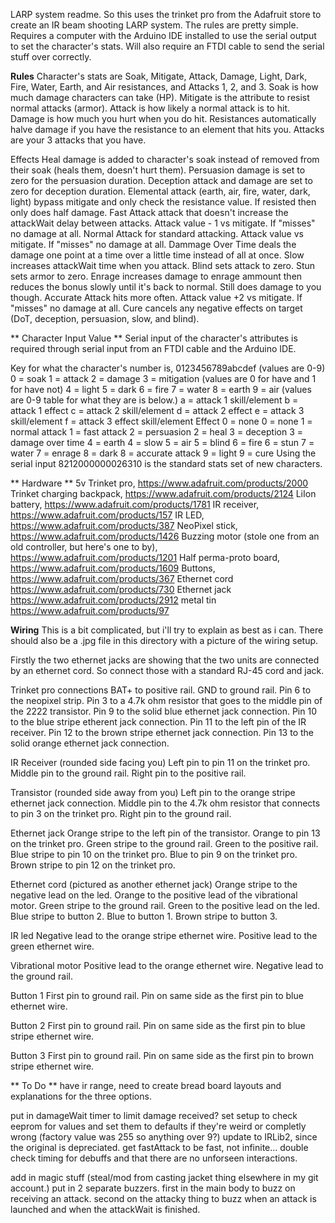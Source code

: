 LARP system readme.
So this uses the trinket pro from the Adafruit store to create an IR beam shooting LARP system.
The rules are pretty simple.
Requires a computer with the Arduino IDE installed to use the serial output to set the character's stats.
Will also require an FTDI cable to send the serial stuff over correctly.

**Rules**
Character's stats are Soak, Mitigate, Attack, Damage, Light, Dark, Fire, Water, Earth, and Air resistances, and Attacks 1, 2, and 3.
Soak is how much damage characters can take (HP).
Mitigate is the attribute to resist normal attacks (armor).
Attack is how likely a normal attack is to hit.
Damage is how much you hurt when you do hit.
Resistances automatically halve damage if you have the resistance to an element that hits you.
Attacks are your 3 attacks that you have.

Effects
Heal damage is added to character's soak instead of removed from their soak (heals them, doesn't hurt them).
Persuasion damage is set to zero for the persuasion duration.
Deception attack and damage are set to zero for deception duration.
Elemental attack (earth, air, fire, water, dark, light) bypass mitigate and only check the resistance value.  If resisted then only does half damage.
Fast Attack attack that doesn't increase the attackWait delay between attacks.  Attack value - 1 vs mitigate.  If "misses" no damage at all.
Normal Attack for standard attacking.  Attack value vs mitigate.  If "misses" no damage at all.
Dammage Over Time deals the damage one point at a time over a little time instead of all at once.
Slow increases attackWait time when you attack.
Blind sets attack to zero.
Stun sets armor to zero.
Enrage increases damage to enrage ammount then reduces the bonus slowly until it's back to normal.  Still does damage to you though.
Accurate Attack hits more often.  Attack value +2 vs mitigate.  If "misses" no damage at all.
Cure cancels any negative effects on target (DoT, deception, persuasion, slow, and blind).

** Character Input Value **
Serial input of the character's attributes is required through serial input from an FTDI cable and the Arduino IDE.

Key for what the character's number is, 0123456789abcdef
(values are 0-9)
0 = soak
1 = attack
2 = damage
3 = mitigation
(values are 0 for have and 1 for have not)
4 = light
5 = dark
6 = fire
7 = water
8 = earth
9 = air
(values are 0-9 table for what they are is below.)
a = attack 1 skill/element
b = attack 1 effect
c = attack 2 skill/element
d = attack 2 effect
e = attack 3 skill/element
f = attack 3 effect
skill/element         Effect
0 = none              0 = none
1 = normal attack     1 = fast attack
2 = persuasion        2 = heal
3 = deception         3 = damage over time
4 = earth             4 = slow
5 = air               5 = blind
6 = fire              6 = stun
7 = water             7 = enrage
8 = dark              8 = accurate attack
9 = light             9 = cure
Using the serial input 8212000000026310 is the standard stats set of new characters.

** Hardware **
5v Trinket pro,
https://www.adafruit.com/products/2000
Trinket charging backpack,
https://www.adafruit.com/products/2124
LiIon battery,
https://www.adafruit.com/products/1781
IR receiver,
https://www.adafruit.com/products/157
IR LED,
https://www.adafruit.com/products/387
NeoPixel stick,
https://www.adafruit.com/products/1426
Buzzing motor (stole one from an old controller, but here's one to by),
https://www.adafruit.com/products/1201
Half perma-proto board,
https://www.adafruit.com/products/1609
Buttons,
https://www.adafruit.com/products/367
Ethernet cord
https://www.adafruit.com/products/730
Ethernet jack
https://www.adafruit.com/products/2912
metal tin
https://www.adafruit.com/products/97

**Wiring**
This is a bit complicated, but i'll try to explain as best as i can.
There should also be a .jpg file in this directory with a picture of the wiring setup.

Firstly the two ethernet jacks are showing that the two units are connected by an ethernet cord.
So connect those with a standard RJ-45 cord and jack.

Trinket pro connections
BAT+ to positive rail.
GND to ground rail.
Pin 6 to the neopixel strip.
Pin 3 to a 4.7k ohm resistor that goes to the middle pin of the 2222 transistor.
Pin 9 to the solid blue ethernet jack connection.
Pin 10 to the blue stripe etherent jack connection.
Pin 11 to the left pin of the IR receiver.
Pin 12 to the brown stripe ethernet jack connection.
Pin 13 to the solid orange ethernet jack connection.

IR Receiver (rounded side facing you)
Left pin to pin 11 on the trinket pro.
Middle pin to the ground rail.
Right pin to the positive rail.

Transistor (rounded side away from you)
Left pin to the orange stripe ethernet jack connection.
Middle pin to the 4.7k ohm resistor that connects to pin 3 on the trinket pro.
Right pin to the ground rail. 

Ethernet jack
Orange stripe to the left pin of the transistor.
Orange  to pin 13 on the trinket pro.
Green stripe to the ground rail.
Green to the positive rail.
Blue stripe to pin 10 on the trinket pro.
Blue to pin 9 on the trinket pro.
Brown stripe to pin 12 on the trinket pro.

Ethernet cord (pictured as another ethernet jack)
Orange stripe to the negative lead on the led.
Orange  to the positive lead of the vibrational motor.
Green stripe to the ground rail.
Green to the positive lead on the led.
Blue stripe to button 2.
Blue to button 1.
Brown stripe to button 3.

IR led
Negative lead to the orange stripe ethernet wire.
Positive lead to the green ethernet wire.

Vibrational motor
Positive lead to the orange ethernet wire.
Negative lead to the ground rail.

Button 1
First pin to ground rail.
Pin on same side as the first pin to blue ethernet wire.

Button 2
First pin to ground rail.
Pin on same side as the first pin to blue stripe ethernet wire.

Button 3
First pin to ground rail.
Pin on same side as the first pin to brown stripe ethernet wire.

** To Do **
have ir range, need to create bread board layouts and explanations for the three options.

put in damageWait timer to limit damage received?
set setup to check eeprom for values and set them to defaults if they're weird or completly wrong (factory value was 255 so anything over 9?)
update to IRLib2, since the original is depreciated.
get fastAttack to be fast, not infinite...
double check timing for debuffs and that there are no unforseen interactions.

add in magic stuff (steal/mod from casting jacket thing elsewhere in my git account.)
put in 2 separate buzzers.
first in the main body to buzz on receiving an attack.
second on the attacky thing to buzz when an attack is launched and when the attackWait is finished.
